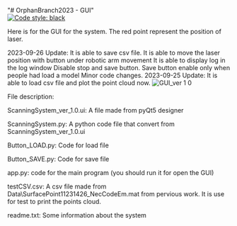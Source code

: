 "# OrphanBranch2023 - GUI"  
[![Code style: black](https://img.shields.io/badge/code%20style-black-000000.svg)](https://github.com/psf/black)

Here is for the GUI for the system. The red point represent the position of laser.

2023-09-26 Update: It is able to save csv file.
                   It is able to move the laser position with button under robotic arm movement
                   It is able to display log in the log window
                   Disable stop and save button. Save button enable only when people had load a model
                   Minor code changes.
2023-09-25 Update: It is able to load csv file and plot the point cloud now. 
![GUI_ver 1 0]([https://github.com/MDU-C2/MicroTomography/blob/2292ab387f7e4bdb100808e93182035fd9260724/Design_diagram/GUI_ver.1.0.png])


File description:

ScanningSystem_ver_1.0.ui: A file made from pyQt5 designer

ScanningSystem.py: A python code file that convert from ScanningSystem_ver_1.0.ui

Button_LOAD.py: Code for load file 

Button_SAVE.py: Code for save file

app.py: code for the main program (you should run it for open the GUI)

testCSV.csv: A csv file made from Data\SurfacePoint11231426_NecCodeEm.mat from pervious work. It is use for test to print the points cloud.

readme.txt: Some information about the system
